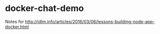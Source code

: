 # docker-chat-demo
Notes for http://jdlm.info/articles/2016/03/06/lessons-building-node-app-docker.html
